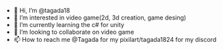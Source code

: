 - 👋 Hi, I’m @tagada18
- 👀 I’m interested in video game(2d, 3d creation, game desing)
- 🌱 I’m currently learning the c# for unity
- 💞️ I’m looking to collaborate on video game
- 📫 How to reach me @Tagada for my pixilart/tagada1824 for my discord

<!---
tagada18/tagada18 is a ✨ special ✨ repository because its `README.md` (this file) appears on your GitHub profile.
You can click the Preview link to take a look at your changes.
--->
